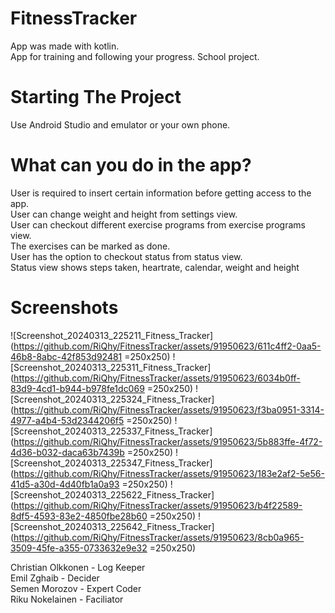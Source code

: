 # FitnessTracker
App was made with kotlin. <br>
App for training and following your progress. School project.

# Starting The Project
Use Android Studio and emulator or your own phone.

# What can you do in the app?
User is required to insert certain information before getting access to the app. <br>
User can change weight and height from settings view. <br>
User can checkout different exercise programs from exercise programs view. <br>
The exercises can be marked as done. <br>
User has the option to checkout status from status view. <br>
Status view shows steps taken, heartrate, calendar, weight and height <br>

# Screenshots

![Screenshot_20240313_225211_Fitness_Tracker](https://github.com/RiQhy/FitnessTracker/assets/91950623/611c4ff2-0aa5-46b8-8abc-42f853d92481 =250x250)
![Screenshot_20240313_225311_Fitness_Tracker](https://github.com/RiQhy/FitnessTracker/assets/91950623/6034b0ff-83d9-4cd1-b944-b978fe1dc069 =250x250)
![Screenshot_20240313_225324_Fitness_Tracker](https://github.com/RiQhy/FitnessTracker/assets/91950623/f3ba0951-3314-4977-a4b4-53d2344206f5 =250x250)
![Screenshot_20240313_225337_Fitness_Tracker](https://github.com/RiQhy/FitnessTracker/assets/91950623/5b883ffe-4f72-4d36-b032-daca63b7439b =250x250)
![Screenshot_20240313_225347_Fitness_Tracker](https://github.com/RiQhy/FitnessTracker/assets/91950623/183e2af2-5e56-41d5-a30d-4d40fb1a0a93 =250x250)
![Screenshot_20240313_225622_Fitness_Tracker](https://github.com/RiQhy/FitnessTracker/assets/91950623/b4f22589-8df5-4593-83e2-4850fbe28b60 =250x250)
![Screenshot_20240313_225642_Fitness_Tracker](https://github.com/RiQhy/FitnessTracker/assets/91950623/8cb0a965-3509-45fe-a355-0733632e9e32 =250x250)

Christian Olkkonen - Log Keeper <br>
Emil Zghaib - Decider <br>
Semen Morozov - Expert Coder <br>
Riku Nokelainen - Faciliator
